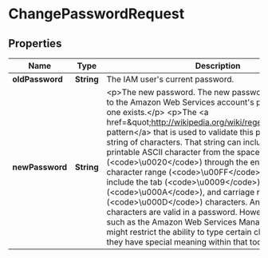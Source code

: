 

# ChangePasswordRequest


## Properties

| Name | Type | Description | Notes |
|------------ | ------------- | ------------- | -------------|
|**oldPassword** | **String** | The IAM user&#39;s current password. |  |
|**newPassword** | **String** | &lt;p&gt;The new password. The new password must conform to the Amazon Web Services account&#39;s password policy, if one exists.&lt;/p&gt; &lt;p&gt;The &lt;a href&#x3D;\&quot;http://wikipedia.org/wiki/regex\&quot;&gt;regex pattern&lt;/a&gt; that is used to validate this parameter is a string of characters. That string can include almost any printable ASCII character from the space (&lt;code&gt;\\u0020&lt;/code&gt;) through the end of the ASCII character range (&lt;code&gt;\\u00FF&lt;/code&gt;). You can also include the tab (&lt;code&gt;\\u0009&lt;/code&gt;), line feed (&lt;code&gt;\\u000A&lt;/code&gt;), and carriage return (&lt;code&gt;\\u000D&lt;/code&gt;) characters. Any of these characters are valid in a password. However, many tools, such as the Amazon Web Services Management Console, might restrict the ability to type certain characters because they have special meaning within that tool.&lt;/p&gt; |  |




